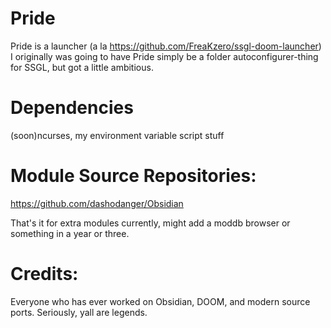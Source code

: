 # Pride
Pride is a launcher (a la https://github.com/FreaKzero/ssgl-doom-launcher)
I originally was going to have Pride simply be a folder autoconfigurer-thing for SSGL, but got a little ambitious.

# Dependencies
(soon)ncurses, my environment variable script stuff

# Module Source Repositories: 
https://github.com/dashodanger/Obsidian

That's it for extra modules currently, might add a moddb browser or something in a year or three.

# Credits:
Everyone who has ever worked on Obsidian, DOOM, and modern source ports. Seriously, yall are legends.
